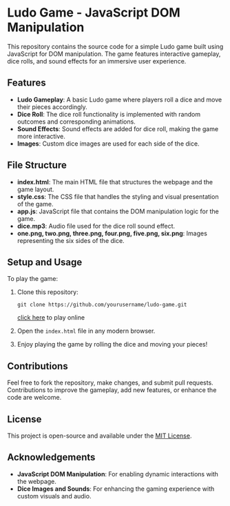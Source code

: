 # Ludo Game - JavaScript DOM Manipulation

This repository contains the source code for a simple Ludo game built using JavaScript for DOM manipulation. The game features interactive gameplay, dice rolls, and sound effects for an immersive user experience.

## Features

- **Ludo Gameplay**: A basic Ludo game where players roll a dice and move their pieces accordingly.
- **Dice Roll**: The dice roll functionality is implemented with random outcomes and corresponding animations.
- **Sound Effects**: Sound effects are added for dice roll, making the game more interactive.
- **Images**: Custom dice images are used for each side of the dice.
  
## File Structure

- **index.html**: The main HTML file that structures the webpage and the game layout.
- **style.css**: The CSS file that handles the styling and visual presentation of the game.
- **app.js**: JavaScript file that contains the DOM manipulation logic for the game.
- **dice.mp3**: Audio file used for the dice roll sound effect.
- **one.png, two.png, three.png, four.png, five.png, six.png**: Images representing the six sides of the dice.

## Setup and Usage

To play the game:

1. Clone this repository:
    ```
    git clone https://github.com/yourusername/ludo-game.git
    ```
    [click here](https://maha-veer.github.io/ludo-game/) to play online 
2. Open the `index.html` file in any modern browser.

3. Enjoy playing the game by rolling the dice and moving your pieces!

## Contributions

Feel free to fork the repository, make changes, and submit pull requests. Contributions to improve the gameplay, add new features, or enhance the code are welcome.

## License

This project is open-source and available under the [MIT License](LICENSE).

## Acknowledgements

- **JavaScript DOM Manipulation**: For enabling dynamic interactions with the webpage.
- **Dice Images and Sounds**: For enhancing the gaming experience with custom visuals and audio.
